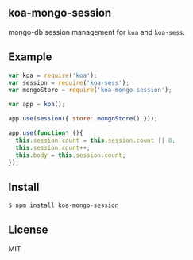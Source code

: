 ## koa-mongo-session

mongo-db session management for `koa` and `koa-sess`.

## Example

```javascript
var koa = require('koa');
var session = require('koa-sess');
var mongoStore = require('koa-mongo-session');

var app = koa();

app.use(session({ store: mongoStore() }));

app.use(function* (){
  this.session.count = this.session.count || 0;
  this.session.count++;
  this.body = this.session.count;
});
```

## Install

```
$ npm install koa-mongo-session
```

## License

MIT